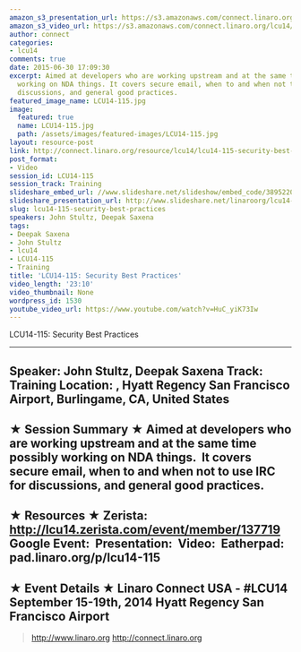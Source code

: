 ```yaml
---
amazon_s3_presentation_url: https://s3.amazonaws.com/connect.linaro.org/hkg15/Videos/09-16-Tuesday/LCU14-115.pdf
amazon_s3_video_url: https://s3.amazonaws.com/connect.linaro.org/lcu14/videos/09-16-Tuesday/LCU14-115-%2520Security%2520Best%2520Practices.mp4
author: connect
categories:
- lcu14
comments: true
date: 2015-06-30 17:09:30
excerpt: Aimed at developers who are working upstream and at the same time possibly
  working on NDA things. It covers secure email, when to and when not to use IRC for
  discussions, and general good practices.
featured_image_name: LCU14-115.jpg
image:
  featured: true
  name: LCU14-115.jpg
  path: /assets/images/featured-images/LCU14-115.jpg
layout: resource-post
link: http://connect.linaro.org/resource/lcu14/lcu14-115-security-best-practices/
post_format:
- Video
session_id: LCU14-115
session_track: Training
slideshare_embed_url: //www.slideshare.net/slideshow/embed_code/38952204
slideshare_presentation_url: http://www.slideshare.net/linaroorg/lcu14-115-security-best-practices
slug: lcu14-115-security-best-practices
speakers: John Stultz, Deepak Saxena
tags:
- Deepak Saxena
- John Stultz
- lcu14
- LCU14-115
- Training
title: 'LCU14-115: Security Best Practices'
video_length: '23:10'
video_thumbnail: None
wordpress_id: 1530
youtube_video_url: https://www.youtube.com/watch?v=HuC_yiK73Iw
---
```


LCU14-115: Security Best Practices

---------------------------------------------------

Speaker: John Stultz, Deepak Saxena
Track: Training
Location: , Hyatt Regency San Francisco Airport, Burlingame, CA, United States
---------------------------------------------------

★ Session Summary ★
Aimed at developers who are working upstream and at the same time possibly working on NDA things.  It covers secure email, when to and when not to use IRC for discussions, and general good practices.
---------------------------------------------------

★ Resources ★
Zerista: http://lcu14.zerista.com/event/member/137719
Google Event: 
Presentation: 
Video: 
Eatherpad: pad.linaro.org/p/lcu14-115
---------------------------------------------------

★ Event Details ★
Linaro Connect USA - #LCU14
September 15-19th, 2014
Hyatt Regency San Francisco Airport
---------------------------------------------------

> http://www.linaro.org
> http://connect.linaro.org